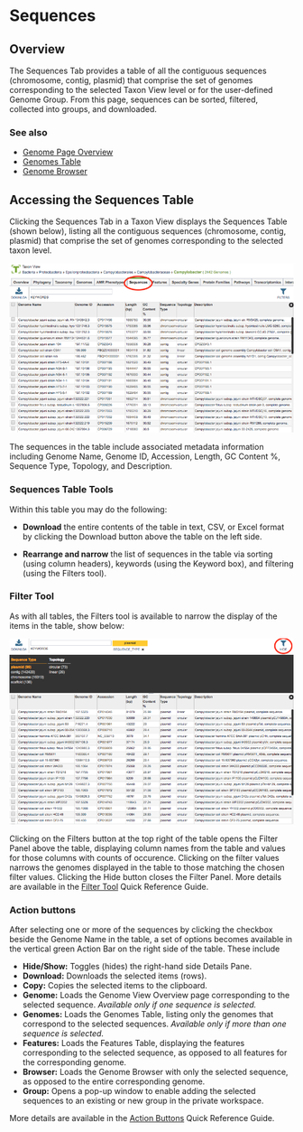 # Sequences

## Overview
The Sequences Tab provides a table of all the contiguous sequences (chromosome, contig, plasmid) that comprise the set of genomes corresponding to the selected Taxon View level or for the user-defined Genome Group. From this page, sequences can be sorted, filtered, collected into groups, and downloaded. 

### See also
  * [Genome Page Overview](../organisms_genome/overview.html)
  * [Genomes Table](../organisms_taxon/genome_table.html)
  * [Genome Browser](../organisms_genome/genome_browser.html)

## Accessing the Sequences Table
Clicking the Sequences Tab in a Taxon View displays the Sequences Table (shown below), listing all the contiguous sequences (chromosome, contig, plasmid) that comprise the set of genomes corresponding to the selected taxon level.

![Sequences Table](../images/sequences_tab.png)

The sequences in the table include associated metadata information including Genome Name, Genome ID, Accession, Length, GC Content %, Sequence Type, Topology, and Description.

### Sequences Table Tools
Within this table you may do the following:

* **Download** the entire contents of the table in text, CSV, or Excel format by clicking the Download button above the table on the left side.

* **Rearrange and narrow** the list of sequences in the table via sorting (using column headers), keywords (using the Keyword box), and filtering (using the Filters tool).

### Filter Tool

As with all tables, the Filters tool is available to narrow the display of the items in the table, show below:
  
![Sequences Filter Panel](../images/sequences_filter_panel.png)

Clicking on the Filters button at the top right of the table opens the Filter Panel above the table, displaying column names from the table and values for those columns with counts of occurence.  Clicking on the filter values narrows the genomes displayed in the table to those matching the chosen filter values.  Clicking the Hide button closes the Filter Panel. More details are available in the [Filter Tool](../other/filter_tool.html) Quick Reference Guide.

### Action buttons

After selecting one or more of the sequences by clicking the checkbox beside the Genome Name in the table, a set of options becomes available in the vertical green Action Bar on the right side of the table.  These include

* **Hide/Show:** Toggles (hides) the right-hand side Details Pane.
* **Download:**  Downloads the selected items (rows).
* **Copy:** Copies the selected items to the clipboard.
* **Genome:** Loads the Genome View Overview page corresponding to the selected sequence.  *Available only if one sequence is selected.*
* **Genomes:** Loads the Genomes Table, listing only the genomes that correspond to the selected sequences. *Available only if more than one sequence is selected.*
* **Features:** Loads the Features Table, displaying the features corresponding to the selected sequence, as opposed to all features for the corresponding genome.
* **Browser:** Loads the Genome Browser with only the selected sequence, as opposed to the entire corresponding genome.
* **Group:** Opens a pop-up window to enable adding the selected sequences to an existing or new group in the private workspace.

More details are available in the [Action Buttons](../other/action_buttons.html) Quick Reference Guide.
